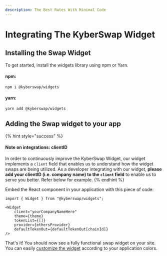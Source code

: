 ```yaml
---
description: The Best Rates With Minimal Code
---
```


# Integrating The KyberSwap Widget

## Installing the Swap Widget

To get started, install the widgets library using npm or Yarn.

#### npm:[​](https://docs.kyberswap.com/Aggregator/swap-widget/getting-started#npm) <a href="#npm" id="npm"></a>

```
npm i @kyberswap/widgets
```

#### yarn:[​](https://docs.kyberswap.com/Aggregator/swap-widget/getting-started#yarn) <a href="#yarn" id="yarn"></a>

```
yarn add @kyberswap/widgets
```

## Adding the Swap widget to your app

{% hint style="success" %}
#### Note on integrations: clientID

In order to continuously improve the KyberSwap Widget, our widget implements a `client` field that enables us to understand how the widget swaps are being utilized. As a developer integrating with our widget, **please add your clientID (i.e. company name) to the `client` field** to enable us to serve you better. Refer below for example.
{% endhint %}

Embed the React component in your application with this piece of code:

```
import { Widget } from "@kyberswap/widgets";

<Widget
    client="yourCompanyNameHere"
    theme={theme}
    tokenList={[]}
    provider={ethersProvider}
    defaultTokenOut={defaultTokenOut[chainId]}
/>
```

That's it! You should now see a fully functional swap widget on your site. You can easily [customize the widget](customizing-the-kyberswap-widget.md) according to your application colors.
